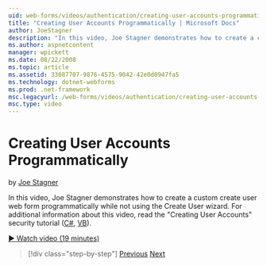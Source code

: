 ```yaml
---
uid: web-forms/videos/authentication/creating-user-accounts-programmatically
title: "Creating User Accounts Programmatically | Microsoft Docs"
author: JoeStagner
description: "In this video, Joe Stagner demonstrates how to create a custom create user web form programmatically while not using the Create User wizard. For additional i..."
ms.author: aspnetcontent
manager: wpickett
ms.date: 08/22/2008
ms.topic: article
ms.assetid: 33087707-9876-4575-9042-42e0d0947fa5
ms.technology: dotnet-webforms
ms.prod: .net-framework
msc.legacyurl: /web-forms/videos/authentication/creating-user-accounts-programmatically
msc.type: video
---
```

Creating User Accounts Programmatically
====================
by [Joe Stagner](https://github.com/JoeStagner)

In this video, Joe Stagner demonstrates how to create a custom create user web form programmatically while not using the Create User wizard. For additional information about this video, read the "Creating User Accounts" security tutorial ([C#](../../overview/older-versions-security/membership/creating-user-accounts-cs.md), [VB](../../overview/older-versions-security/membership/creating-user-accounts-vb.md)).

[&#9654; Watch video (19 minutes)](https://channel9.msdn.com/Blogs/ASP-NET-Site-Videos/creating-user-accounts-programmatically)

> [!div class="step-by-step"]
> [Previous](creating-user-accounts-with-the-create-user-wizard.md)
> [Next](validating-users-manually.md)
